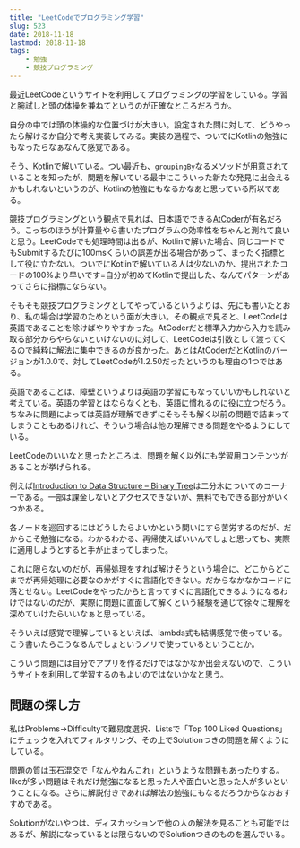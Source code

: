 ```yaml
---
title: "LeetCodeでプログラミング学習"
slug: 523
date: 2018-11-18
lastmod: 2018-11-18
tags:
    - 勉強
    - 競技プログラミング
---
```


最近LeetCodeというサイトを利用してプログラミングの学習をしている。学習と腕試しと頭の体操を兼ねてというのが正確なところだろうか。

自分の中では頭の体操的な位置づけが大きい。設定された問に対して、どうやったら解けるか自分で考え実装してみる。実装の過程で、ついでにKotlinの勉強にもなったらなぁなんて感覚である。

そう、Kotlinで解いている。つい最近も、`groupingBy`なるメソッドが用意されていることを知ったが、問題を解いている最中にこういった新たな発見に出会えるかもしれないというのが、Kotlinの勉強にもなるかなあと思っている所以である。

競技プログラミングという観点で見れば、日本語でできる<a href="http://atcoder.jp/">AtCoder</a>が有名だろう。こっちのほうが計算量やら書いたプログラムの効率性をちゃんと測れて良いと思う。LeetCodeでも処理時間は出るが、Kotlinで解いた場合、同じコードでもSubmitするたびに100msくらいの誤差が出る場合があって、まったく指標として役に立たない。ついでにKotlinで解いている人は少ないのか、提出されたコードの100%より早いです=自分が初めてKotlinで提出した、なんてパターンがあってさらに指標にならない。

そもそも競技プログラミングとしてやっているというよりは、先にも書いたとおり、私の場合は学習のためという面が大きい。その観点で見ると、LeetCodeは英語であることを除けばやりやすかった。AtCoderだと標準入力から入力を読み取る部分からやらないといけないのに対して、LeetCodeは引数として渡ってくるので純粋に解法に集中できるのが良かった。あとはAtCoderだとKotlinのバージョンが1.0.0で、対してLeetCodeが1.2.50だったというのも理由の1つではある。

英語であることは、障壁というよりは英語の学習にもなっていいかもしれないと考えている。英語の学習とはならなくとも、英語に慣れるのに役に立つだろう。ちなみに問題によっては英語が理解できずにそもそも解く以前の問題で詰まってしまうこともあるけれど、そういう場合は他の理解できる問題をやるようにしている。

LeetCodeのいいなと思ったところは、問題を解く以外にも学習用コンテンツがあることが挙げられる。

例えば<a href="https://leetcode.com/explore/learn/card/data-structure-tree/">Introduction to Data Structure &#8211; Binary Tree</a>は二分木についてのコーナーである。一部は課金しないとアクセスできないが、無料でもできる部分がいくつかある。

各ノードを巡回するにはどうしたらよいかという問いにすら苦労するのだが、だからこそ勉強になる。わかるわかる、再帰使えばいいんでしょと思っても、実際に適用しようとすると手が止まってしまった。

これに限らないのだが、再帰処理をすれば解けそうという場合に、どこからどこまでが再帰処理に必要なのかがすぐに言語化できない。だからなかなかコードに落とせない。LeetCodeをやったからと言ってすぐに言語化できるようになるわけではないのだが、実際に問題に直面して解くという経験を通じて徐々に理解を深めていけたらいいなぁと思っている。

そういえば感覚で理解しているといえば、lambda式も結構感覚で使っている。こう書いたらこうなるんでしょというノリで使っているということか。

こういう問題には自分でアプリを作るだけではなかなか出会えないので、こういうサイトを利用して学習するのもよいのではないかなと思う。


## 問題の探し方


私はProblems→Difficultyで難易度選択、Listsで「Top 100 Liked Questions」にチェックを入れてフィルタリング、その上でSolutionつきの問題を解くようにしている。

問題の質は玉石混交で「なんやねんこれ」というような問題もあったりする。likeが多い問題はそれだけ勉強になると思った人や面白いと思った人が多いということになる。さらに解説付きであれば解法の勉強にもなるだろうからなおおすすめである。

Solutionがないやつは、ディスカッションで他の人の解法を見ることも可能ではあるが、解説になっているとは限らないのでSolutionつきのものを選んでいる。


  